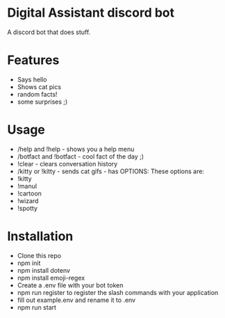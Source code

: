 # Digital Assistant discord bot
A discord bot that does stuff. 

# Features
- Says hello
- Shows cat pics
- random facts!
- some surprises ;)

# Usage
- /help and !help - shows you a help menu
- /botfact and !botfact - cool fact of the day ;)
- !clear - clears conversation history
- /kitty or !kitty - sends cat gifs - has OPTIONS:
These options are:
- !kitty
- !manul
- !cartoon
- !wizard
- !spotty

# Installation
- Clone this repo
- npm init
- npm install dotenv
- npm install emoji-regex
- Create a .env file with your bot token
- npm run register to register the slash commands with your application
- fill out example.env and rename it to .env
- npm run start
